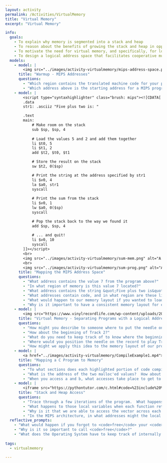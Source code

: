 ```yaml
---
layout: activity
permalink: /Activities/VirtualMemory
title: "Virtual Memory"
excerpt: "Virtual Memory"

info:
  goals: 
    - To explain why memory is segmented into a stack and heap
    - To reason about the benefits of growing the stack and heap in opposite directions
    - To motivate the need for virtual memory, and specifically, for logical addressing
    - To design a logical address space that facilitates cooperative multitasking
  models:
    - model: |
        <img src="../images/activity-virtualmemory/mips-address-space.png" alt="The MIPS address space includes a stack that begins at the top of the address space and grows downward, while the heap is in the lower region of the address space and grows upward.">
      title: "Warmup - MIPS Addresses"
      questions:
        - "Which region contains the translated machine code for your program?"
        - "Which address above is the starting address for a MIPS program?"
    - model: |
        <script type="syntaxhighlighter" class="brush: mips"><![CDATA[
        .data 
        str1: .asciiz "Five plus two is: "

        .text
        main:
            # Make room on the stack
            sub $sp, $sp, 4 
            
            # Load the values 5 and 2 and add them together
            li $t0, 5
            li $t1, 2
            add $t2, $t0, $t1

            # Store the result on the stack
            sw $t2, 0($sp)

            # Print the string at the address specified by str1
            li $v0, 4
            la $a0, str1
            syscall
         
            # Print the sum from the stack
            li $v0, 1
            lw $a0, 0($sp)
            syscall

            # Pop the stack back to the way we found it
            add $sp, $sp, 4
            
            # ... and quit!
            li $v0, 10
            syscall        
        ]]></script>
        <br>
        <img src="../images/activity-virtualmemory/sum-mem.png" alt="A MIPS program running with its memory laid out across its various segments.">
        <br>
        <img src="../images/activity-virtualmemory/sum-prog.png" alt="A snippet of MIPS code for the program that generated this memory layout.">
      title: "Mapping the MIPS Address Space"
      questions:
        - "What address contains the value 7 from the program above?"
        - "In what region of memory is this value 7 located?"
        - "What address contains the string &quot;Five plus two is&quot;, and in what region is this located?"
        - "What addresses contain code, and in what region are these lines of code stored?"
        - "What would happen to our memory layout if you wanted to load and run another program?"
        - "Why is it important to have a consistent memory layout for each program we compile?  In other words, why not just randomize where things go in our program so that it is less likely that programs interfere with one another?"        
    - model: |
        <img src="https://www.vinylrecordlife.com/wp-content/uploads/2020/07/VINYL-RECORD-LIFE-TRACK-LISTING-1024x683.jpg?ezimgfmt=ng:webp/ngcb2" alt="Record showing tracks from vinylrecordlife.com"> 
      title: "Virtual Memory - Separating Programs with a Logical Address Space"
      questions:
        - "How might you describe to someone where to put the needle on the record to play the beginning of Track (program!) 1?"
        - "How about the beginning of Track 2?"
        - "What do you need to keep track of to know where the beginning of each song is located?"
        - "Where would you position the needle on the record to play Track 3 starting from the 1 minute mark?"
        - "How might we apply this idea to the memory layout of our programs so that we can compile them with a consistent layout, but also load multiple programs at the same time?"
    - model: |
        <a href="../images/activity-virtualmemory/CompileExample1.mp4"><img src="../images/activity-virtualmemory/CompileExample1-still.png" alt="An example C program that allocates two integers, adds them together, and stores their sum in an uninitialized global variable"></a>
      title: "Mapping a C Program to Memory"
      questions:
        - "To what sections does each highlighted portion of code compile in a C program?"
        - "What is the address of the two malloc'ed values?  How about the integer variables <code>a</code> and <code>b</code>?"
        - "When you access a and b, what accesses take place to get to the heap?"
    - model: |
        <iframe src="https://pythontutor.com/c.html#code=%23include%20%3Cstdio.h%3E%0A%23include%20%3Cstdlib.h%3E%0A%0Aint%20capacity%20%3D%200%3B%20//%20how%20many%20elements%20are%20in%20the%20vector%20now%3F%0Aint%20size%20%3D%2010%3B%20//%20what%20is%20the%20allocated%20size%20of%20the%20vector%20in%20elements%3F%0Aconst%20int%20N%20%3D%2030%3B%20//%20how%20many%20elements%20will%20we%20insert%3F%0A%0A/*%20Given%20a%20vector%20and%20a%20new%20size,%20reallocate%20the%20vector.%20%20%0A%20*%20We%20assume%20that%20this%20is%20a%20vector%20of%20integers%3B%20therefore,%0A%20*%20the%20allocated%20size%20will%20be%20newSize%20*%20sizeof%28int%29.%20%20%0A%20*%20Return%20the%20new%20vector%20address,%20since%20reallocation%20can%20%0A%20*%20cause%20the%20allocated%20memory%20to%20relocate%20to%20a%20new%20address%0A%20*%20with%20enough%20free%20contiguous%20space%20to%20reside.%0A%20*/%0Aint*%20resize%28int*%20vector,%20int%20newSize%29%20%7B%0A%20%20%20%20if%28vector%20%3D%3D%20NULL%29%20return%20NULL%3B%0A%20%20%20%20%0A%20%20%20%20size%20%3D%20newSize%3B%0A%20%20%20%20vector%20%3D%20%28int*%29%20realloc%28vector,%20newSize%20*%20sizeof%28int%29%29%3B%0A%20%20%20%20%0A%20%20%20%20if%28vector%20%3D%3D%20NULL%29%20%7B%0A%20%20%20%20%20%20%20%20perror%28%22Failed%20to%20resize%22%29%3B%0A%20%20%20%20%20%20%20%20return%20NULL%3B%0A%20%20%20%20%7D%0A%20%20%20%20%0A%20%20%20%20return%20vector%3B%0A%7D%0A%0A/*%20Given%20a%20value,%20push%20the%20value%20to%20the%20back%20of%20the%20vector,%0A%20*%20resizing%20the%20vector%20to%20double%20its%20size%20whenever%20it%20becomes%0A%20*%20full.%20%20Fun%20fact%20-%20this%20is%20how%20the%20Java%20ArrayList%20works!%0A%20*/%0Aint*%20push%28int%20val,%20int*%20vector%29%20%7B%0A%20%20%20%20printf%28%22Pushing%20%25d%5Cn%22,%20val%29%3B%0A%20%20%20%20if%28vector%20%3D%3D%20NULL%29%20return%20NULL%3B%0A%20%20%20%20%0A%20%20%20%20if%28capacity%20%3E%3D%20size%29%20%7B%0A%20%20%20%20%20%20%20%20vector%20%3D%20resize%28vector,%202%20*%20size%29%3B%0A%20%20%20%20%20%20%20%20if%28vector%20%3D%3D%20NULL%29%20return%20NULL%3B%0A%20%20%20%20%7D%0A%20%20%20%20%0A%20%20%20%20capacity%20%3D%20capacity%20%2B%201%3B%0A%20%20%20%20vector%5Bcapacity-1%5D%20%3D%20val%3B%0A%20%20%20%20%0A%20%20%20%20return%20vector%3B%0A%7D%0A%0A/*%20Iteratively%20print%20each%20value%20of%20the%20vector.%20*/%0Avoid%20printList%28int*%20vector%29%20%7B%0A%20%20%20%20int%20i%20%3D%200%3B%0A%20%20%20%20%0A%20%20%20%20for%28i%20%3D%200%3B%20i%20%3C%20capacity%20-%201%3B%20i%2B%2B%29%20%7B%0A%20%20%20%20%20%20%20%20printf%28%22%25d%20%22,%20vector%5Bi%5D%29%3B%0A%20%20%20%20%7D%0A%20%20%20%20%0A%20%20%20%20printf%28%22%5Cn%22%29%3B%0A%7D%0A%0Aint%20main%28void%29%20%7B%0A%20%20%20%20//%20Create%20the%20vector%0A%20%20%20%20int*%20vec%20%3D%20%28int*%29%20malloc%28size%20*%20sizeof%28int%29%29%3B%0A%20%20%20%20%0A%20%20%20%20if%28vec%20%3D%3D%20NULL%29%20%7B%0A%20%20%20%20%20%20%20%20perror%28%22Failed%20to%20allocate%20vector%22%29%3B%0A%20%20%20%20%20%20%20%20return%20-1%3B%0A%20%20%20%20%7D%0A%20%20%20%20%0A%20%20%20%20//%20Push%20N%20values%20to%20the%20vector%0A%20%20%20%20int%20i%20%3D%200%3B%0A%0A%20%20%20%20for%28i%20%3D%200%3B%20i%20%3C%20N%3B%20i%2B%2B%29%20%7B%0A%20%20%20%20%20%20%20%20vec%20%3D%20push%28i,%20vec%29%3B%0A%20%20%20%20%20%20%20%20%0A%20%20%20%20%20%20%20%20if%28vec%20%3D%3D%20NULL%29%20%7B%0A%20%20%20%20%20%20%20%20%20%20%20%20printf%28%22NULL%20vector%20during%20allocation%5Cn%22%29%3B%0A%20%20%20%20%20%20%20%20%20%20%20%20return%20-2%3B%0A%20%20%20%20%20%20%20%20%7D%0A%20%20%20%20%7D%0A%20%20%20%20%0A%20%20%20%20//%20Print%20the%20vector%0A%20%20%20%20printList%28vec%29%3B%0A%0A%20%20%20%20//%20Don't%20forget%20to%20free%20the%20variable!%0A%20%20%20%20free%28vec%29%3B%0A%0A%20%20%20%20return%200%3B%0A%7D&mode=edit&origin=opt-frontend.js&py=c_gcc9.3.0&rawInputLstJSON=%5B%5D" width="100%" height="1080">
      title: "Stack and Heap Access"
      questions:
        - "Trace through a few iterations of the program.  What happens to the local variables of each function as it is called?"
        - "What happens to those local variables when each function returns?"
        - "Why is it that we are able to access the vector across each function call, when the local variable storing its location is created as a local stack variable in <code>main</code>?"
        - "In the MIPS architecture, in what addresses might the local variables of each function be stored as they are called?"        
  reflective_prompts: 
    - "What would happen if you forgot to <code>free</code> your <code>malloc</code>'ed memory, and then your program terminated normally?"
    - "Why is it so important to call <code>free</code>?"
    - "What does the Operating System have to keep track of internally for each running program (&quot;process&quot;) in order to locate its stack variables?  In other words, given a logical address (which is not unique across programs), how do you determine the actual physical address in memory of that value?"
    
tags:
  - virtualmemory
  
---
```


